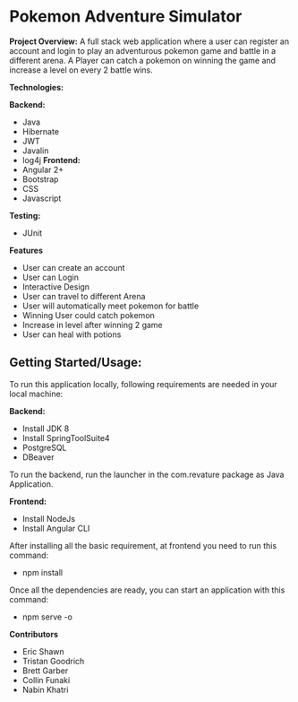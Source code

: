 # Pokemon Adventure Simulator

**Project Overview:**
A full stack web application where a user can register an account and login to play an adventurous pokemon game and battle in a different arena. A Player can catch a pokemon on winning the game and increase a level on every 2 battle wins.

**Technologies:**

**Backend:**
- Java
- Hibernate
- JWT
- Javalin
- log4j
**Frontend:**
- Angular 2+
- Bootstrap
- CSS
- Javascript

**Testing:**
- JUnit

**Features**

* User can create an account
* User can Login
* Interactive Design 
* User can travel to different Arena
* User will automatically meet pokemon for battle
* Winning User could catch pokemon
* Increase in level after winning 2 game
* User can heal with potions


## Getting Started/Usage:

To run this application locally, following requirements are needed in your local machine:

**Backend:**
- Install JDK 8
- Install SpringToolSuite4
- PostgreSQL
- DBeaver

To run the backend, run the launcher in the com.revature package as Java Application.

**Frontend:**
- Install NodeJs
- Install Angular CLI

After installing all the basic requirement, at frontend you need to run this command:
* npm install

Once all the dependencies are ready, you can start an application with this command:
* npm serve -o


**Contributors**
- Eric Shawn
- Tristan	Goodrich
- Brett	Garber
- Collin	Funaki
- Nabin Khatri

